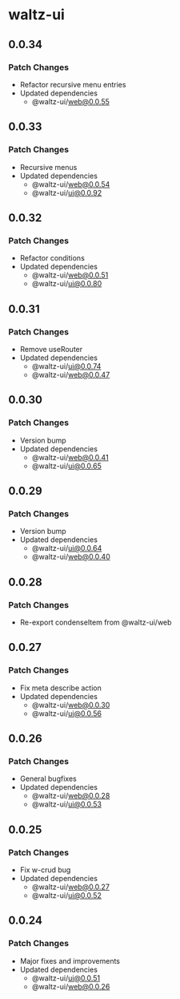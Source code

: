 # waltz-ui

## 0.0.34

### Patch Changes

- Refactor recursive menu entries
- Updated dependencies
  - @waltz-ui/web@0.0.55

## 0.0.33

### Patch Changes

- Recursive menus
- Updated dependencies
  - @waltz-ui/web@0.0.54
  - @waltz-ui/ui@0.0.92

## 0.0.32

### Patch Changes

- Refactor conditions
- Updated dependencies
  - @waltz-ui/web@0.0.51
  - @waltz-ui/ui@0.0.80

## 0.0.31

### Patch Changes

- Remove useRouter
- Updated dependencies
  - @waltz-ui/ui@0.0.74
  - @waltz-ui/web@0.0.47

## 0.0.30

### Patch Changes

- Version bump
- Updated dependencies
  - @waltz-ui/web@0.0.41
  - @waltz-ui/ui@0.0.65

## 0.0.29

### Patch Changes

- Version bump
- Updated dependencies
  - @waltz-ui/ui@0.0.64
  - @waltz-ui/web@0.0.40

## 0.0.28

### Patch Changes

- Re-export condenseItem from @waltz-ui/web

## 0.0.27

### Patch Changes

- Fix meta describe action
- Updated dependencies
  - @waltz-ui/web@0.0.30
  - @waltz-ui/ui@0.0.56

## 0.0.26

### Patch Changes

- General bugfixes
- Updated dependencies
  - @waltz-ui/web@0.0.28
  - @waltz-ui/ui@0.0.53

## 0.0.25

### Patch Changes

- Fix w-crud bug
- Updated dependencies
  - @waltz-ui/web@0.0.27
  - @waltz-ui/ui@0.0.52

## 0.0.24

### Patch Changes

- Major fixes and improvements
- Updated dependencies
  - @waltz-ui/ui@0.0.51
  - @waltz-ui/web@0.0.26
